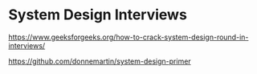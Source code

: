 # System Design Interviews

https://www.geeksforgeeks.org/how-to-crack-system-design-round-in-interviews/

https://github.com/donnemartin/system-design-primer
